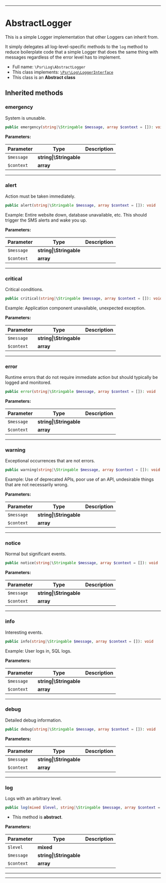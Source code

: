 ***

# AbstractLogger

This is a simple Logger implementation that other Loggers can inherit from.

It simply delegates all log-level-specific methods to the `log` method to
reduce boilerplate code that a simple Logger that does the same thing with
messages regardless of the error level has to implement.

* Full name: `\Psr\Log\AbstractLogger`
* This class implements:
  [`\Psr\Log\LoggerInterface`](./LoggerInterface.md)
* This class is an **Abstract class**

## Inherited methods

### emergency

System is unusable.

```php
public emergency(string|\Stringable $message, array $context = []): void
```

**Parameters:**

| Parameter | Type | Description |
|-----------|------|-------------|
| `$message` | **string&#124;\Stringable** |  |
| `$context` | **array** |  |

***

### alert

Action must be taken immediately.

```php
public alert(string|\Stringable $message, array $context = []): void
```

Example: Entire website down, database unavailable, etc. This should
trigger the SMS alerts and wake you up.

**Parameters:**

| Parameter | Type | Description |
|-----------|------|-------------|
| `$message` | **string&#124;\Stringable** |  |
| `$context` | **array** |  |

***

### critical

Critical conditions.

```php
public critical(string|\Stringable $message, array $context = []): void
```

Example: Application component unavailable, unexpected exception.

**Parameters:**

| Parameter | Type | Description |
|-----------|------|-------------|
| `$message` | **string&#124;\Stringable** |  |
| `$context` | **array** |  |

***

### error

Runtime errors that do not require immediate action but should typically
be logged and monitored.

```php
public error(string|\Stringable $message, array $context = []): void
```

**Parameters:**

| Parameter | Type | Description |
|-----------|------|-------------|
| `$message` | **string&#124;\Stringable** |  |
| `$context` | **array** |  |

***

### warning

Exceptional occurrences that are not errors.

```php
public warning(string|\Stringable $message, array $context = []): void
```

Example: Use of deprecated APIs, poor use of an API, undesirable things
that are not necessarily wrong.

**Parameters:**

| Parameter | Type | Description |
|-----------|------|-------------|
| `$message` | **string&#124;\Stringable** |  |
| `$context` | **array** |  |

***

### notice

Normal but significant events.

```php
public notice(string|\Stringable $message, array $context = []): void
```

**Parameters:**

| Parameter | Type | Description |
|-----------|------|-------------|
| `$message` | **string&#124;\Stringable** |  |
| `$context` | **array** |  |

***

### info

Interesting events.

```php
public info(string|\Stringable $message, array $context = []): void
```

Example: User logs in, SQL logs.

**Parameters:**

| Parameter | Type | Description |
|-----------|------|-------------|
| `$message` | **string&#124;\Stringable** |  |
| `$context` | **array** |  |

***

### debug

Detailed debug information.

```php
public debug(string|\Stringable $message, array $context = []): void
```

**Parameters:**

| Parameter | Type | Description |
|-----------|------|-------------|
| `$message` | **string&#124;\Stringable** |  |
| `$context` | **array** |  |

***

### log

Logs with an arbitrary level.

```php
public log(mixed $level, string|\Stringable $message, array $context = []): void
```

* This method is **abstract**.

**Parameters:**

| Parameter | Type | Description |
|-----------|------|-------------|
| `$level` | **mixed** |  |
| `$message` | **string&#124;\Stringable** |  |
| `$context` | **array** |  |

***


***

